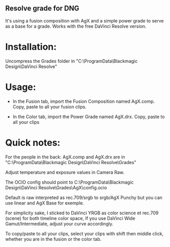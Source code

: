 ## Resolve grade for DNG 

It's using a fusion composition with AgX and a simple power grade to serve as a base for a grade.
Works with the free DaVinci Resolve version. 

# Installation:
Uncompress the Grades folder in "C:\ProgramData\Blackmagic Design\DaVinci Resolve\"

# Usage:

- In the Fusion tab, import the Fusion Composition named AgX.comp. Copy, paste to all your fusion clips.

- In the Color tab, import the Power Grade named AgX.drx. Copy, paste to all your clips 

# Quick notes: 

For the people in the back: AgX.comp and AgX.drx are in "C:\ProgramData\Blackmagic Design\DaVinci Resolve\Grades"

Adjust temperature and exposure values in Camera Raw.

The OCIO config should point to C:\ProgramData\Blackmagic Design\DaVinci Resolve\Grades\AgX\config.ocio

Default is raw interpreted as rec.709/srgb to srgb/AgX Punchy but you can use linear and AgX Base for exemple.

For simplicity sake, I sticked to DaVinci YRGB as color science et rec.709 (scene) for both timeline color space, If you use DaVinci Wide Gamut/Intermediate, adjust your curve accordingly.

To copy/paste to all your clips, select your clips with shift then middle click, whether you are in the fusion or the color tab.


